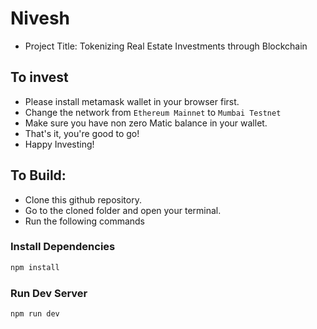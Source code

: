 # Nivesh 
* Project Title: Tokenizing Real Estate Investments through Blockchain

## To invest
* Please install metamask wallet in your browser first.
* Change the network from `Ethereum Mainnet` to `Mumbai Testnet`
* Make sure you have non zero Matic balance in your wallet.
* That's it, you're good to go!
* Happy Investing!

## To Build:
* Clone this github repository.
* Go to the cloned folder and open your terminal.
* Run the following commands
### Install Dependencies
```bash
npm install
```

### Run Dev Server
```bash
npm run dev
```
